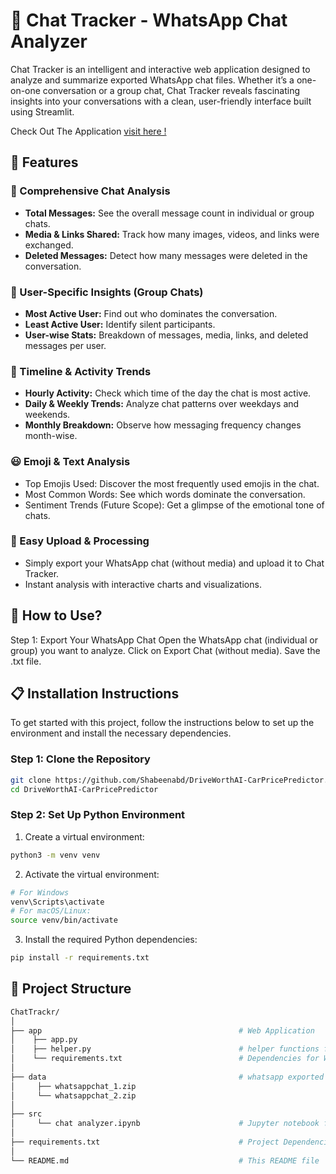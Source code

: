 # 💬 Chat Tracker - WhatsApp Chat Analyzer

Chat Tracker is an intelligent and interactive web application designed to analyze and summarize exported WhatsApp chat files. Whether it’s a one-on-one conversation or a group chat, Chat Tracker reveals fascinating insights into your conversations with a clean, user-friendly interface built using Streamlit.

Check Out The Application [visit here !](https://whatsapp-insights.streamlit.app/)

## 🌟 Features
### 📌 Comprehensive Chat Analysis
- **Total Messages:** See the overall message count in individual or group chats.
- **Media & Links Shared:** Track how many images, videos, and links were exchanged.
- **Deleted Messages:** Detect how many messages were deleted in the conversation.
### 👥 User-Specific Insights (Group Chats)
- **Most Active User:** Find out who dominates the conversation.
- **Least Active User:** Identify silent participants.
- **User-wise Stats:** Breakdown of messages, media, links, and deleted messages per user.
### 📅 Timeline & Activity Trends
- **Hourly Activity:** Check which time of the day the chat is most active.
- **Daily & Weekly Trends:** Analyze chat patterns over weekdays and weekends.
- **Monthly Breakdown:** Observe how messaging frequency changes month-wise.
### 😃 Emoji & Text Analysis
- Top Emojis Used: Discover the most frequently used emojis in the chat.
- Most Common Words: See which words dominate the conversation.
- Sentiment Trends (Future Scope): Get a glimpse of the emotional tone of chats.
### 📂 Easy Upload & Processing
- Simply export your WhatsApp chat (without media) and upload it to Chat Tracker.
- Instant analysis with interactive charts and visualizations.

## 🚀 How to Use?
Step 1: Export Your WhatsApp Chat
Open the WhatsApp chat (individual or group) you want to analyze.
Click on Export Chat (without media).
Save the .txt file.

## 📋 Installation Instructions

To get started with this project, follow the instructions below to set up the environment and install the necessary dependencies.

### Step 1: Clone the Repository

```bash
git clone https://github.com/Shabeenabd/DriveWorthAI-CarPricePredictor.git
cd DriveWorthAI-CarPricePredictor
```
### Step 2: Set Up Python Environment
1. Create a virtual environment:
```bash
python3 -m venv venv
```
2. Activate the virtual environment:
```bash
# For Windows
venv\Scripts\activate
# For macOS/Linux:
source venv/bin/activate

```
3. Install the required Python dependencies:
```bash
pip install -r requirements.txt
```

## 🎯 Project Structure

```bash
ChatTrackr/
│
├── app                                            # Web Application 
│    ├── app.py                                    
│    ├── helper.py                                 # helper functions for the streamlit application
│    └── requirements.txt                          # Dependencies for Web Application 
│   
├── data                                           # whatsapp exported chats
│     ├── whatsappchat_1.zip                               
│     └── whatsappchat_2.zip                               
│  
├── src                                         
│     └── chat analyzer.ipynb                      # Jupyter notebook for preprocessing and visualization
│
├── requirements.txt                               # Project Dependencies
│
└── README.md                                      # This README file
```
